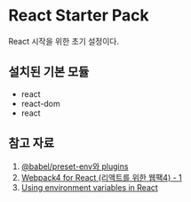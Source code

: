 # React Starter Pack

React 시작을 위한 초기 설정이다.

## 설치된 기본 모듈
  - react
  - react-dom
  - react 


## 참고 자료 
1. [@babel/preset-env와 plugins](https://www.youtube.com/watch?v=LoMFC4kdrnQ&list=PLcqDmjxt30RtqbStQqk-eYMK8N-1SYIFn&index=17)
2. [Webpack4 for React (리액트를 위한 웹팩4) - 1](https://velog.io/@padakim/Webpack4-for-React-%EB%A6%AC%EC%95%A1%ED%8A%B8%EB%A5%BC-%EC%9C%84%ED%95%9C-%EC%9B%B9%ED%8C%A94-1-)
3. [Using environment variables in React](https://medium.com/@trekinbami/using-environment-variables-in-react-6b0a99d83cf5)